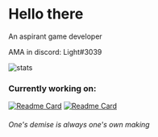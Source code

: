 # Hello there

An aspirant game developer

AMA in discord: Light#3039



![stats](https://github-readme-stats.vercel.app/api?username=light3039&show_icons=true&theme=tokyonight)


### Currently working on:
[![Readme Card](https://github-readme-stats.vercel.app/api/pin/?username=light3039&repo=light&theme=tokyonight)](https://github.com/light3039/light)
[![Readme Card](https://github-readme-stats.vercel.app/api/pin/?username=light3039&repo=unity-managers&theme=tokyonight)](https://github.com/light3039/unity-managers)


###### One's demise is always one's own making
